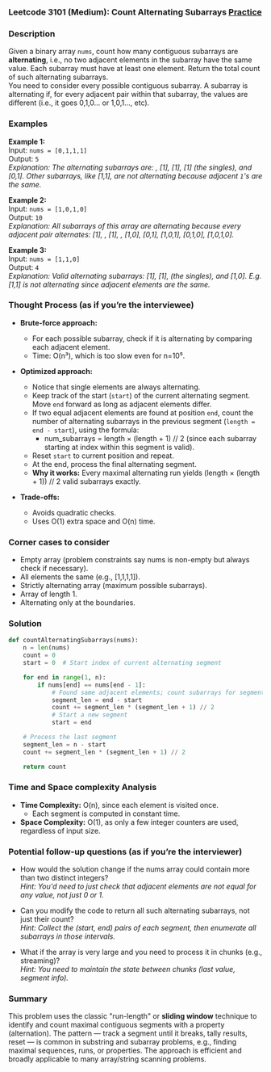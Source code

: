 ### Leetcode 3101 (Medium): Count Alternating Subarrays [Practice](https://leetcode.com/problems/count-alternating-subarrays)

### Description  
Given a binary array `nums`, count how many contiguous subarrays are **alternating**, i.e., no two adjacent elements in the subarray have the same value. Each subarray must have at least one element. Return the total count of such alternating subarrays.  
You need to consider every possible contiguous subarray. A subarray is alternating if, for every adjacent pair within that subarray, the values are different (i.e., it goes 0,1,0... or 1,0,1..., etc).

### Examples  

**Example 1:**  
Input: `nums = [0,1,1,1]`  
Output: `5`  
*Explanation: The alternating subarrays are: , [1], [1], [1] (the singles), and [0,1]. Other subarrays, like [1,1], are not alternating because adjacent `1`'s are the same.*

**Example 2:**  
Input: `nums = [1,0,1,0]`  
Output: `10`  
*Explanation: All subarrays of this array are alternating because every adjacent pair alternates: [1], , [1], , [1,0], [0,1], [1,0,1], [0,1,0], [1,0,1,0].*

**Example 3:**  
Input: `nums = [1,1,0]`  
Output: `4`  
*Explanation: Valid alternating subarrays: [1], [1],  (the singles), and [1,0]. E.g. [1,1] is not alternating since adjacent elements are the same.*

### Thought Process (as if you’re the interviewee)  
- **Brute-force approach:**  
  - For each possible subarray, check if it is alternating by comparing each adjacent element.  
  - Time: O(n³), which is too slow even for n=10⁵.

- **Optimized approach:**  
  - Notice that single elements are always alternating.  
  - Keep track of the start (`start`) of the current alternating segment. Move `end` forward as long as adjacent elements differ.  
  - If two equal adjacent elements are found at position `end`, count the number of alternating subarrays in the previous segment (`length = end - start`), using the formula:  
    - num_subarrays = length × (length + 1) // 2 (since each subarray starting at index within this segment is valid).
  - Reset `start` to current position and repeat.  
  - At the end, process the final alternating segment.
  - **Why it works:** Every maximal alternating run yields (length × (length + 1)) // 2 valid subarrays exactly.

- **Trade-offs:**  
  - Avoids quadratic checks.
  - Uses O(1) extra space and O(n) time.

### Corner cases to consider  
- Empty array (problem constraints say nums is non-empty but always check if necessary).
- All elements the same (e.g., [1,1,1,1]).
- Strictly alternating array (maximum possible subarrays).
- Array of length 1.
- Alternating only at the boundaries.

### Solution

```python
def countAlternatingSubarrays(nums):
    n = len(nums)
    count = 0
    start = 0  # Start index of current alternating segment

    for end in range(1, n):
        if nums[end] == nums[end - 1]:
            # Found same adjacent elements; count subarrays for segment [start, end - 1]
            segment_len = end - start
            count += segment_len * (segment_len + 1) // 2
            # Start a new segment
            start = end

    # Process the last segment
    segment_len = n - start
    count += segment_len * (segment_len + 1) // 2

    return count
```

### Time and Space complexity Analysis  

- **Time Complexity:** O(n), since each element is visited once.  
  - Each segment is computed in constant time.
- **Space Complexity:** O(1), as only a few integer counters are used, regardless of input size.

### Potential follow-up questions (as if you’re the interviewer)  

- How would the solution change if the nums array could contain more than two distinct integers?  
  *Hint: You'd need to just check that adjacent elements are not equal for any value, not just 0 or 1.*

- Can you modify the code to return all such alternating subarrays, not just their count?  
  *Hint: Collect the (start, end) pairs of each segment, then enumerate all subarrays in those intervals.*

- What if the array is very large and you need to process it in chunks (e.g., streaming)?  
  *Hint: You need to maintain the state between chunks (last value, segment info).*

### Summary
This problem uses the classic "run-length" or **sliding window** technique to identify and count maximal contiguous segments with a property (alternation). The pattern — track a segment until it breaks, tally results, reset — is common in substring and subarray problems, e.g., finding maximal sequences, runs, or properties. The approach is efficient and broadly applicable to many array/string scanning problems.